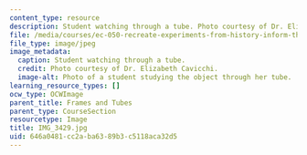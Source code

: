 ```yaml
---
content_type: resource
description: Student watching through a tube. Photo courtesy of Dr. Elizabeth Cavicchi.
file: /media/courses/ec-050-recreate-experiments-from-history-inform-the-future-from-the-past-galileo-january-iap-2010/646a0481cc2aba6389b3c5118aca32d5_IMG_3429.jpg
file_type: image/jpeg
image_metadata:
  caption: Student watching through a tube.
  credit: Photo courtesy of Dr. Elizabeth Cavicchi.
  image-alt: Photo of a student studying the object through her tube.
learning_resource_types: []
ocw_type: OCWImage
parent_title: Frames and Tubes
parent_type: CourseSection
resourcetype: Image
title: IMG_3429.jpg
uid: 646a0481-cc2a-ba63-89b3-c5118aca32d5
---
```

